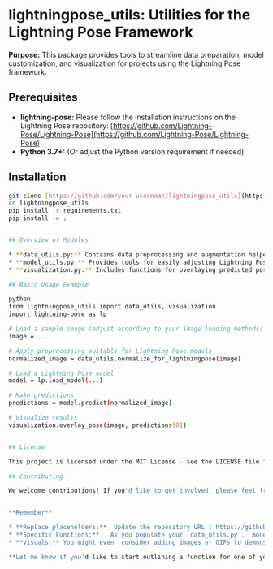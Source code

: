# lightningpose_utils: Utilities for the Lightning Pose Framework

**Purpose:** This package provides tools to streamline data preparation, model customization, and visualization for projects using the Lightning Pose framework.

## Prerequisites

* **lightning-pose:** Please follow the installation instructions on the Lightning Pose repository: [https://github.com/Lightning-Pose/Lightning-Pose](https://github.com/Lightning-Pose/Lightning-Pose)
* **Python 3.7+:** (Or adjust the Python version requirement if needed)

## Installation

```bash
git clone [https://github.com/your-username/lightningpose_utils](https://github.com/your-username/lightningpose_utils)  # Replace with your repo URL
cd lightningpose_utils
pip install -r requirements.txt 
pip install -e . 


## Overview of Modules

* **data_utils.py:** Contains data preprocessing and augmentation helpers specifically designed for Lightning Pose input formats.
* **model_utils.py:** Provides tools for easily adjusting Lightning Pose models, such as adding layers, modifying pre-trained weights, or creating custom loss functions.
* **visualization.py:** Includes functions for overlaying predicted poses on images or videos, as well as tools for qualitative error analysis.

## Basic Usage Example

python
from lightningpose_utils import data_utils, visualization
import lightning-pose as lp

# Load a sample image (adjust according to your image loading methods)
image = ... 

# Apply preprocessing suitable for Lightning Pose models
normalized_image = data_utils.normalize_for_lightningpose(image)

# Load a Lightning Pose model 
model = lp.load_model(...)

# Make predictions
predictions = model.predict(normalized_image)

# Visualize results
visualization.overlay_pose(image, predictions[0]) 


## License

This project is licensed under the MIT License - see the LICENSE file for details.

## Contributing 

We welcome contributions! If you'd like to get involved, please feel free to [open an issue](https://docs.github.com/en/issues/tracking-your-work-with-issues/about-issues) or [submit a pull request](https://docs.github.com/articles/creating-a-pull-request). 


**Remember**

* **Replace placeholders:**  Update the repository URL (`https://github.com/your-username/lightningpose_utils` ) with your actual GitHub repository link.
* **Specific Functions:**   As you populate your `data_utils.py`, `model_utils.py`, and `visualization.py` files, elaborate on the specifics of your available functions within the module descriptions.
* **Visuals:** You might even  consider adding images or GIFs to demonstrate your visualization outputs within the README.

**Let me know if you'd like to start outlining a function for one of your utility modules. I'm ready to assist!** 
